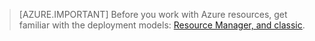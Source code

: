 > [AZURE.IMPORTANT] Before you work with Azure resources, get familiar with the deployment models: [Resource Manager, and classic](../resource-manager-deployment-model.md).